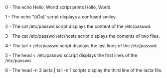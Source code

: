 0 - The echo Hello, World script prints Hello, World.

1 - The echo \"\(\Ôo\)\' script displays a confused smiley.

2 - The cat /etc/passwd script displays the content of the /etc/passwd.

3 - The cat /etc/passwd /etc/hosts script displays the contents of two files.

4 - The tail < /etc/passwd script displays the last lines of the /etc/passwd.

5 - The head < /etc/passwd sccript displays the first lines of the /etc/passwd.

6 - The head -n 3 iacta | tail -n 1 scripts display the third line of the iacta file.
